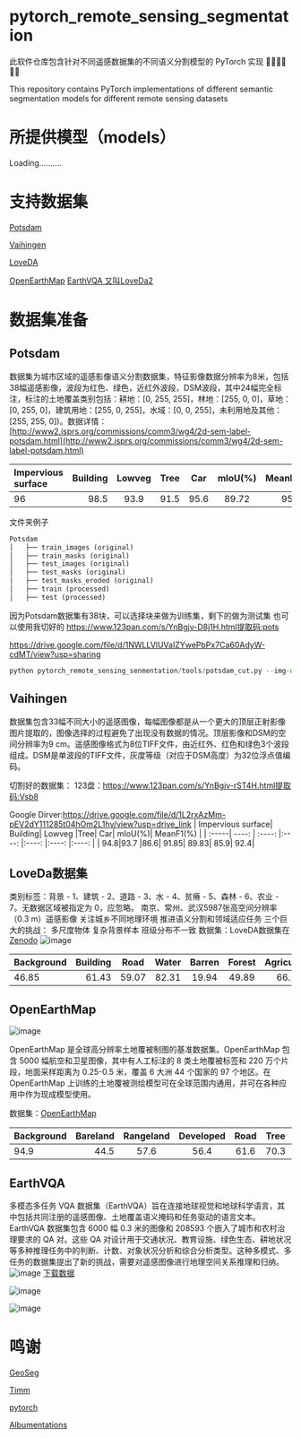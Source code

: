 # pytorch_remote_sensing_segmentation
此软件仓库包含针对不同遥感数据集的不同语义分割模型的 PyTorch 实现
👨‍💻👨‍💻👨‍💻

This repository contains PyTorch implementations of different semantic segmentation models for different remote sensing datasets

# 所提供模型（models）
Loading..........

# 支持数据集
[Potsdam](https://github.com/Jacky-Android/pytorch_remote_sensing_segmentation?tab=readme-ov-file#potsdam)

[Vaihingen](https://github.com/Jacky-Android/pytorch_remote_sensing_segmentation?tab=readme-ov-file#vaihingen)

[LoveDA](https://github.com/Jacky-Android/pytorch_remote_sensing_segmentation?tab=readme-ov-file#loveda%E6%95%B0%E6%8D%AE%E9%9B%86)

[OpenEarthMap](https://github.com/Jacky-Android/pytorch_remote_sensing_segmentation?tab=readme-ov-file#openearthmap)
[EarthVQA 又叫LoveDa2](https://github.com/Jacky-Android/pytorch_remote_sensing_segmentation?tab=readme-ov-file#earthvqa)

# 数据集准备

## Potsdam
数据集为城市区域的遥感影像语义分割数据集，特征影像数据分辨率为8米，包括38幅遥感影像，波段为红色、绿色，近红外波段，DSM波段，其中24幅完全标注，标注的土地覆盖类别包括：耕地：[0, 255, 255]，林地：[255, 0, 0]，草地：[0, 255, 0]，建筑用地：[255, 0, 255]，水域：[0, 0, 255]，未利用地及其他：[255, 255, 0])。数据详情：[http://www2.isprs.org/commissions/comm3/wg4/2d-sem-label-potsdam.html](http://www2.isprs.org/commissions/comm3/wg4/2d-sem-label-potsdam.html)

| Impervious surface| Building| Lowveg |Tree| Car| mIoU(%)| MeanF1(%)| OA(%) |
| :-----| ----: | :----: |:----: |:----: |:----: |:----: |:----: |
| 96|98.5 |93.9| 91.5| 95.6| 89.72| 95.1 |94.75|

文件夹例子
```python
Potsdam
│   ├── train_images (original)
│   ├── train_masks (original)
│   ├── test_images (original)
│   ├── test_masks (original)
│   ├── test_masks_eroded (original)
│   ├── train (processed)
│   ├── test (processed)
```
因为Potsdam数据集有38块，可以选择块来做为训练集，剩下的做为测试集
也可以使用我切好的
https://www.123pan.com/s/YnBgjv-D8j1H.html提取码:pots

https://drive.google.com/file/d/1NWLLVlUVaIZYwePbPx7Ca60AdyW-cdMT/view?usp=sharing
```python 
python pytorch_remote_sensing_senmentation/tools/potsdam_cut.py --img-dir "data/potsdam/train_images" --mask-dir "data/potsdam/train_masks" --output-img-dir "data/potsdam/train/images_1024" --output-mask-dir "data/potsdam/train/masks_1024" --mode "train" --split-size 1024 --stride 512 --rgb-image 
```
## Vaihingen
数据集包含33幅不同大小的遥感图像，每幅图像都是从一个更大的顶层正射影像图片提取的，图像选择的过程避免了出现没有数据的情况。顶层影像和DSM的空间分辨率为9 cm。遥感图像格式为8位TIFF文件，由近红外、红色和绿色3个波段组成。DSM是单波段的TIFF文件，灰度等级（对应于DSM高度）为32位浮点值编码。

切割好的数据集：
123盘：https://www.123pan.com/s/YnBgjv-rST4H.html提取码:Vsb8

Google Dirver:https://drive.google.com/file/d/1L2rxAzMm-pEV2dY111285t04hOm2L1hv/view?usp=drive_link
| Impervious surface| Building| Lowveg |Tree| Car| mIoU(%)| MeanF1(%) |
| :-----| ----: | :----: |:----: |:----: |:----: |:----: |
| 94.8|93.7 |86.6| 91.85| 89.83| 85.9| 92.4|

## LoveDa数据集
类别标签：背景 - 1、建筑 - 2、道路 - 3、水 - 4、贫瘠 - 5、森林 - 6、农业 - 7。无数据区域被指定为 0，应忽略。
南京、常州、武汉5987张高空间分辨率（0.3 m）遥感影像
关注城乡不同地理环境
推进语义分割和领域适应任务
三个巨大的挑战：
多尺度物体
复杂背景样本
班级分布不一致
数据集：LoveDA数据集在[Zenodo](https://zenodo.org/records/5706578)
![image](https://github.com/Jacky-Android/pytorch_remote_sensing_segmentation/assets/55181594/c3f49559-d00f-4847-ae70-05a84cb6f1bb)

| Background| Building| Road| Water| Barren| Forest| Agriculture| mIoU(%)| MeanF1(%)| OA(%) |
| :-----| ----: | :----: |:----: |:----: |:----: |:----: |:----: |:----: |:----: |
| 46.85| 61.43| 59.07| 82.31| 19.94| 49.89| 66.15| 55.09| 69.19| 70.5|

## OpenEarthMap
![image](https://github.com/Jacky-Android/pytorch_remote_sensing_segmentation/assets/55181594/4f50a81b-2189-4aed-a357-f184aaff9870)

OpenEarthMap 是全球高分辨率土地覆被制图的基准数据集。OpenEarthMap 包含 5000 幅航空和卫星图像，其中有人工标注的 8 类土地覆被标签和 220 万个片段，地面采样距离为 0.25-0.5 米，覆盖 6 大洲 44 个国家的 97 个地区。在 OpenEarthMap 上训练的土地覆被测绘模型可在全球范围内通用，并可在各种应用中作为现成模型使用。

数据集：[OpenEarthMap](https://zenodo.org/records/7223446)


|Background| Bareland| Rangeland| Developed| Road| Tree| Water| Agriculture| Building| mIoU|
| :-----| ----: | :----: |:----: |:----: |:----: |:----: |:----: |:----: |:----: |
|94.9| 44.5| 57.6|56.4| 61.6| 70.3| 82.6| 76.4| 80.7|69.4|
## EarthVQA
多模态多任务 VQA 数据集（EarthVQA）旨在连接地球视觉和地球科学语言，其中包括共同注册的遥感图像、土地覆盖语义掩码和任务驱动的语言文本。
EarthVQA 数据集包含 6000 幅 0.3 米的图像和 208593 个嵌入了城市和农村治理要求的 QA 对。这些 QA 对设计用于交通状况、教育设施、绿色生态、耕地状况等多种推理任务中的判断、计数、对象状况分析和综合分析类型。这种多模式、多任务的数据集提出了新的挑战，需要对遥感图像进行地理空间关系推理和归纳。
![image](https://github.com/Jacky-Android/pytorch_remote_sensing_segmentation/assets/55181594/0041f6ff-d578-4b9b-9c87-27a01a2c3c4e)
[下载数据](http://rsidea.whu.edu.cn/EarthVQA.htm)

![image](https://github.com/Jacky-Android/pytorch_remote_sensing_segmentation/assets/55181594/41acba11-b622-4ece-9087-e393e231f448)

![image](https://github.com/Jacky-Android/pytorch_remote_sensing_segmentation/assets/55181594/ee8ad1bb-a891-4d9d-85b5-70f0cb15c21a)

# 鸣谢
[GeoSeg](https://github.com/WangLibo1995/GeoSeg)

[Timm](https://github.com/huggingface/pytorch-image-models)

[pytorch](https://github.com/pytorch/pytorch)

[Albumentations](https://github.com/albumentations-team/albumentations)

